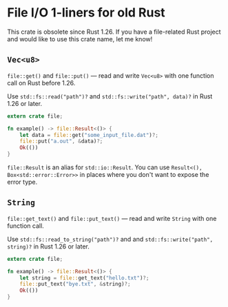 # File I/O 1-liners for old Rust

This crate is obsolete since Rust 1.26. If you have a file-related Rust project and would like to use this crate name, let me know!

## `Vec<u8>`

`file::get()` and `file::put()` — read and write `Vec<u8>` with one function call on Rust before 1.26.

Use `std::fs::read("path")?` and `std::fs::write("path", data)?` in Rust 1.26 or later.

```rust
extern crate file;

fn example() -> file::Result<()> {
    let data = file::get("some_input_file.dat")?;
    file::put("a.out", &data)?;
    Ok(())
}
```

`file::Result` is an alias for `std::io::Result`. You can use `Result<(), Box<std::error::Error>>` in places where you don't want to expose the error type.

## `String`

`file::get_text()` and `file::put_text()` — read and write `String` with one function call.

Use `std::fs::read_to_string("path")?` and and `std::fs::write("path", string)?` in Rust 1.26 or later.

```rust
extern crate file;

fn example() -> file::Result<()> {
    let string = file::get_text("hello.txt")?;
    file::put_text("bye.txt", &string)?;
    Ok(())
}
```


